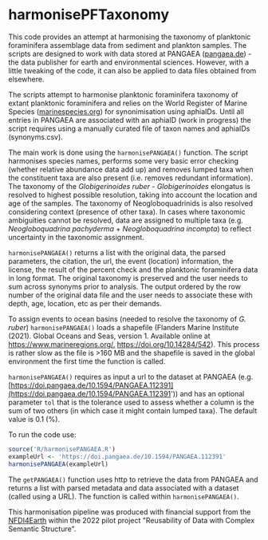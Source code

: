 # harmonisePFTaxonomy

This code provides an attempt at harmonising the taxonomy of planktonic foraminifera assemblage data from sediment and plankton samples. The scripts are designed to work with data stored at PANGAEA ([pangaea.de](https://pangaea.de)) - the data publisher for earth and environmental sciences. However, with a little tweaking of the code, it can also be applied to data files obtained from elsewhere.

The scripts attempt to harmonise planktonic foraminifera taxonomy of extant planktonic foraminifera and relies on the World Register of Marine Species ([marinespecies.org](https://marinespecies.org)) for synonimisation using aphiaIDs. Until all entries in PANGAEA are associated with an aphiaID (work in progress) the script requires using a manually curated file of taxon names and aphiaIDs (synonyms.csv).

The main work is done using the `harmonisePANGAEA()` function. The script harmonises species names, performs some very basic error checking (whether relative abundance data add up) and removes lumped taxa when the constituent taxa are also present (i.e. removes redundant information). The taxonomy of the *Globigerinoides ruber* - *Globigerinoides* elongatus is resolved to highest possible resolution, taking into account the location and age of the samples. The taxonomy of Neogloboquadrinids is also resolved considering context (presence of other taxa). In cases where taxonomic ambiguities cannot be resolved, data are assigned to multiple taxa (e.g. *Neogloboquadrina pachyderma* + *Neogloboquadrina incompta*) to reflect uncertainty in the taxonomic assignment.

`harmonisePANGAEA()` returns a list with the original data, the parsed parameters, the citation, the url, the event (location) information, the license, the result of the percent check and the planktonic foraminifera data in long format. The original taxonomy is preserved and the user needs to sum across synonyms prior to analysis. The output ordered by the row number of the original data file and the user needs to associate these with depth, age, location, etc as per their demands.

To assign events to ocean basins (needed to resolve the taxonomy of *G. ruber*) `harmonisePANGAEA()` loads a shapefile (Flanders Marine Institute (2021). Global Oceans and Seas, version 1. Available online at <https://www.marineregions.org/.> <https://doi.org/10.14284/542>). This process is rather slow as the file is \>160 MB and the shapefile is saved in the global environment the first time the function is called.

`harmonisePANGAEA()` requires as input a url to the dataset at PANGAEA (e.g. [https://doi.pangaea.de/10.1594/PANGAEA.112391](https://doi.pangaea.de/10.1594/PANGAEA.112391')) and has an optional parameter `tol` that is the tolerance used to assess whether a column is the sum of two others (in which case it might contain lumped taxa). The default value is 0.1 (%).

To run the code use:

``` r
source('R/harmonisePANGAEA.R')
exampleUrl <- 'https://doi.pangaea.de/10.1594/PANGAEA.112391'
harmonisePANGAEA(exampleUrl)
```

The `getPANGAEA()` function uses http to retrieve the data from PANGAEA and returns a list with parsed metadata and data associated with a dataset (called using a URL). The function is called within `harmonisePANGAEA()`.

This harmonisation pipeline was produced with financial support from the [NFDI4Earth](https://www.nfdi4earth.de) within the 2022 pilot project "Reusability of Data with Complex Semantic Structure".
